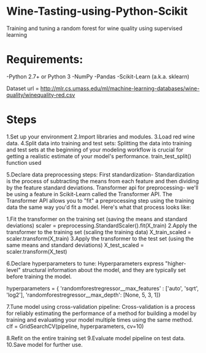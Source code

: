 # Wine-Tasting-using-Python-Scikit
Training and tuning a random forest for wine quality using supervised learning

# Requirements:
-Python 2.7+ or Python 3
-NumPy
-Pandas
-Scikit-Learn (a.k.a. sklearn)

Dataset url = http://mlr.cs.umass.edu/ml/machine-learning-databases/wine-quality/winequality-red.csv

# Steps
1.Set up your environment
2.Import libraries and modules.
3.Load red wine data.
4.Split data into training and test sets:
Splitting the data into training and test sets at the beginning of your modeling workflow is crucial for getting a realistic estimate of your model's performance.
train_test_split() function used

5.Declare data preprocessing steps:
First standardization- Standardization is the process of subtracting the means from each feature and then dividing by the feature standard deviations.
Transformer api for preprocessing- we'll be using a feature in Scikit-Learn called the Transformer API. The Transformer API allows you to "fit" a preprocessing step using the training data the same way you'd fit a model.
Here's what that process looks like:

1.Fit the transformer on the training set (saving the means and standard deviations)
scaler = preprocessing.StandardScaler().fit(X_train)
2.Apply the transformer to the training set (scaling the training data)
X_train_scaled = scaler.transform(X_train)
3.Apply the transformer to the test set (using the same means and standard deviations)
X_test_scaled = scaler.transform(X_test)

6.Declare hyperparameters to tune:
Hyperparameters express "higher-level" structural information about the model, and they are typically set before training the model.

hyperparameters = { 'randomforestregressor__max_features' : ['auto', 'sqrt', 'log2'],
                  'randomforestregressor__max_depth': [None, 5, 3, 1]}

7.Tune model using cross-validation pipeline:
Cross-validation is a process for reliably estimating the performance of a method for building a model by training and evaluating your model multiple times using the same method.
clf = GridSearchCV(pipeline, hyperparameters, cv=10)

8.Refit on the entire training set
9.Evaluate model pipeline on test data.
10.Save model for further use.
